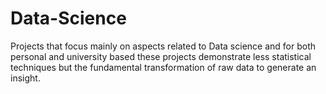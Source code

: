 # Data-Science
Projects that focus mainly on aspects related to Data science and for both personal and university based these projects demonstrate less statistical techniques but the fundamental transformation of raw data to generate an insight. 
